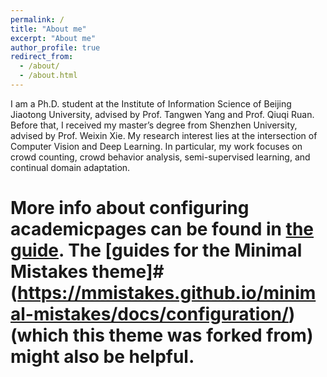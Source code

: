 ```yaml
---
permalink: /
title: "About me"
excerpt: "About me"
author_profile: true
redirect_from: 
  - /about/
  - /about.html
---
```


I am a Ph.D. student at the Institute of Information Science of Beijing Jiaotong University, advised by Prof. Tangwen Yang and Prof. Qiuqi Ruan.
Before that, I received my master’s degree from Shenzhen University, advised by Prof. Weixin Xie. My research interest lies at the intersection
of Computer Vision and Deep Learning. In particular, my work focuses on crowd counting, crowd behavior analysis, semi-supervised learning,
and continual domain adaptation.


# More info about configuring academicpages can be found in [the guide](https://academicpages.github.io/markdown/). The [guides for the Minimal Mistakes theme]# (https://mmistakes.github.io/minimal-mistakes/docs/configuration/) (which this theme was forked from) might also be helpful.
